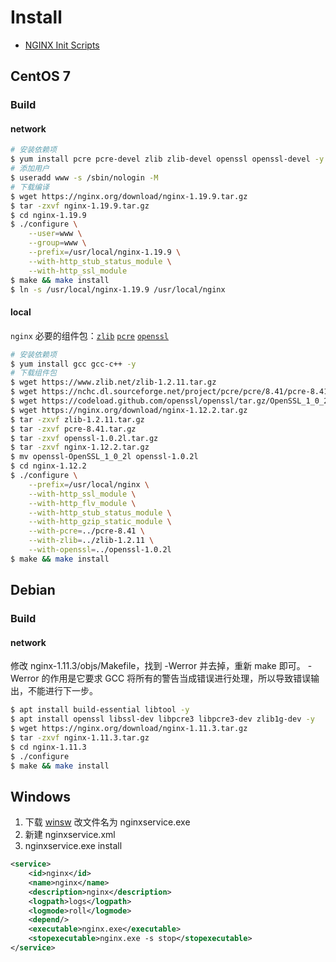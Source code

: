 # Install

- [NGINX Init Scripts](https://www.nginx.com/resources/wiki/start/topics/examples/initscripts/)

## CentOS 7

### Build

#### network

```bash
# 安装依赖项
$ yum install pcre pcre-devel zlib zlib-devel openssl openssl-devel -y
# 添加用户
$ useradd www -s /sbin/nologin -M
# 下载编译
$ wget https://nginx.org/download/nginx-1.19.9.tar.gz
$ tar -zxvf nginx-1.19.9.tar.gz
$ cd nginx-1.19.9
$ ./configure \
    --user=www \
    --group=www \
    --prefix=/usr/local/nginx-1.19.9 \
    --with-http_stub_status_module \
    --with-http_ssl_module
$ make && make install
$ ln -s /usr/local/nginx-1.19.9 /usr/local/nginx
```

#### local

`nginx` 必要的组件包：[`zlib`](https://www.zlib.net/) [`pcre`](https://sourceforge.net/projects/pcre/files/pcre/) [`openssl`](https://github.com/openssl/openssl)

```bash
# 安装依赖项
$ yum install gcc gcc-c++ -y
# 下载组件包
$ wget https://www.zlib.net/zlib-1.2.11.tar.gz
$ wget https://nchc.dl.sourceforge.net/project/pcre/pcre/8.41/pcre-8.41.tar.gz
$ wget https://codeload.github.com/openssl/openssl/tar.gz/OpenSSL_1_0_2l -O openssl-1.0.2l.tar.gz
$ wget https://nginx.org/download/nginx-1.12.2.tar.gz
$ tar -zxvf zlib-1.2.11.tar.gz
$ tar -zxvf pcre-8.41.tar.gz
$ tar -zxvf openssl-1.0.2l.tar.gz
$ tar -zxvf nginx-1.12.2.tar.gz
$ mv openssl-OpenSSL_1_0_2l openssl-1.0.2l
$ cd nginx-1.12.2
$ ./configure \
    --prefix=/usr/local/nginx \
    --with-http_ssl_module \
    --with-http_flv_module \
    --with-http_stub_status_module \
    --with-http_gzip_static_module \
    --with-pcre=../pcre-8.41 \
    --with-zlib=../zlib-1.2.11 \
    --with-openssl=../openssl-1.0.2l
$ make && make install
```

## Debian

### Build

#### network

修改 nginx-1.11.3/objs/Makefile，找到 -Werror 并去掉，重新 make 即可。
 -Werror 的作用是它要求 GCC 将所有的警告当成错误进行处理，所以导致错误输出，不能进行下一步。

```bash
$ apt install build-essential libtool -y
$ apt install openssl libssl-dev libpcre3 libpcre3-dev zlib1g-dev -y
$ wget https://nginx.org/download/nginx-1.11.3.tar.gz
$ tar -zxvf nginx-1.11.3.tar.gz
$ cd nginx-1.11.3
$ ./configure
$ make && make install
```

## Windows

1. 下载 [winsw](https://github.com/winsw/winsw/releases/download/v2.1.2/WinSW.NET4.exe) 改文件名为 nginxservice.exe
2. 新建 nginxservice.xml
3. nginxservice.exe install

```xml
<service>
    <id>nginx</id>
    <name>nginx</name>
    <description>nginx</description>
    <logpath>logs</logpath>
    <logmode>roll</logmode>
    <depend/>
    <executable>nginx.exe</executable>
    <stopexecutable>nginx.exe -s stop</stopexecutable>
</service>
```


